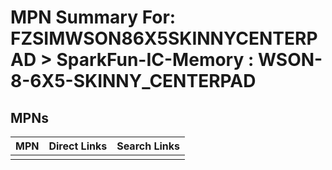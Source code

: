 



# MPN Summary For: FZSIMWSON86X5SKINNYCENTERPAD > SparkFun-IC-Memory : WSON-8-6X5-SKINNY_CENTERPAD

## MPNs
  

|MPN|Direct Links|Search Links|
| :--- | :--- | :--- |
||||
